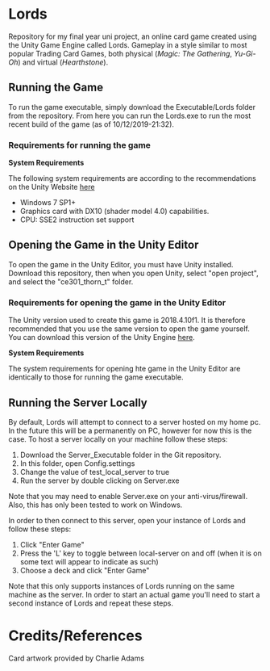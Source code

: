 # Lords
Repository for my final year uni project, an online card game created using the Unity Game Engine called Lords. Gameplay in a style similar to most popular Trading Card Games, both physical (*Magic: The Gathering*, *Yu-Gi-Oh*) and virtual (*Hearthstone*).

## Running the Game
To run the game executable, simply download the Executable/Lords folder from the repository. From here you can run the Lords.exe to run the most recent build of the game (as of 10/12/2019-21:32).

### Requirements for running the game
**System Requirements**

The following system requirements are according to the recommendations on the Unity Website [here](https://unity3d.com/unity/system-requirements)
*  Windows 7 SP1+
*  Graphics card with DX10 (shader model 4.0) capabilities.
*  CPU: SSE2 instruction set support

## Opening the Game in the Unity Editor
To open the game in the Unity Editor, you must have Unity installed. Download this repository, then when you open Unity, select "open project", and select the "ce301\_thorn\_t" folder.

### Requirements for opening the game in the Unity Editor
The Unity version used to create this game is 2018.4.10f1. It is therefore recommended that you use the same version to open the game yourself. You can download this version of the Unity Engine [here](https://unity3d.com/get-unity/download?thank-you=update&download_nid=63055&os=Win).

**System Requirements**

The system requirements for opening hte game in the Unity Editor are identically to those for running the game executable.

## Running the Server Locally

By default, Lords will attempt to connect to a server hosted on my home pc. In the future this will be a permanently on PC, however for now this is the case. To host a server locally on your machine follow these steps:

1) Download the Server_Executable folder in the Git repository.
2) In this folder, open Config.settings
3) Change the value of test_local_server to true
4) Run the server by double clicking on Server.exe

Note that you may need to enable Server.exe on your anti-virus/firewall. Also, this has only been tested to work on Windows.


In order to then connect to this server, open your instance of Lords and follow these steps:

1) Click "Enter Game"
2) Press the 'L' key to toggle between local-server on and off (when it is on some text will appear to indicate as such)
3) Choose a deck and click "Enter Game"

Note that this only supports instances of Lords running on the same machine as the server. In order to start an actual game you'll need to start a second instance of Lords and repeat these steps.

# Credits/References

Card artwork provided by Charlie Adams
